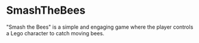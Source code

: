 # SmashTheBees
"Smash the Bees" is a simple and engaging game where the player controls a Lego character to catch moving bees.
